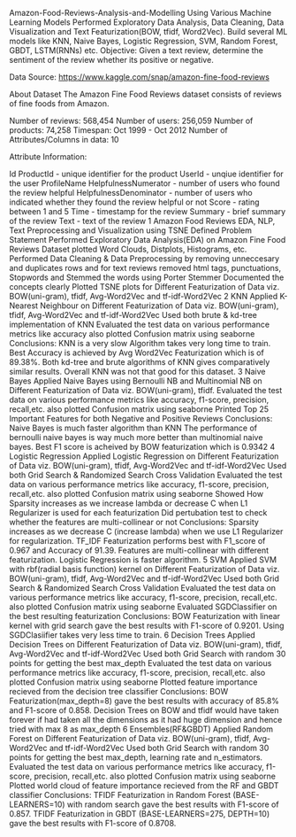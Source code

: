 
Amazon-Food-Reviews-Analysis-and-Modelling Using Various Machine Learning Models
Performed Exploratory Data Analysis, Data Cleaning, Data Visualization and Text Featurization(BOW, tfidf, Word2Vec). Build several ML models like KNN, Naive Bayes, Logistic Regression, SVM, Random Forest, GBDT, LSTM(RNNs) etc.
Objective:
Given a text review, determine the sentiment of the review whether its positive or negative.

Data Source: https://www.kaggle.com/snap/amazon-fine-food-reviews

About Dataset
The Amazon Fine Food Reviews dataset consists of reviews of fine foods from Amazon.

Number of reviews: 568,454
Number of users: 256,059
Number of products: 74,258
Timespan: Oct 1999 - Oct 2012
Number of Attributes/Columns in data: 10

Attribute Information:

Id
ProductId - unique identifier for the product
UserId - unqiue identifier for the user
ProfileName
HelpfulnessNumerator - number of users who found the review helpful
HelpfulnessDenominator - number of users who indicated whether they found the review helpful or not
Score - rating between 1 and 5
Time - timestamp for the review
Summary - brief summary of the review
Text - text of the review
1 Amazon Food Reviews EDA, NLP, Text Preprocessing and Visualization using TSNE
Defined Problem Statement
Performed Exploratory Data Analysis(EDA) on Amazon Fine Food Reviews Dataset plotted Word Clouds, Distplots, Histograms, etc.
Performed Data Cleaning & Data Preprocessing by removing unneccesary and duplicates rows and for text reviews removed html tags, punctuations, Stopwords and Stemmed the words using Porter Stemmer
Documented the concepts clearly
Plotted TSNE plots for Different Featurization of Data viz. BOW(uni-gram), tfidf, Avg-Word2Vec and tf-idf-Word2Vec
2 KNN
Applied K-Nearest Neighbour on Different Featurization of Data viz. BOW(uni-gram), tfidf, Avg-Word2Vec and tf-idf-Word2Vec
Used both brute & kd-tree implementation of KNN
Evaluated the test data on various performance metrics like accuracy also plotted Confusion matrix using seaborne
Conclusions:
KNN is a very slow Algorithm takes very long time to train.
Best Accuracy is achieved by Avg Word2Vec Featurization which is of 89.38%.
Both kd-tree and brute algorithms of KNN gives comparatively similar results.
Overall KNN was not that good for this dataset.
3 Naive Bayes
Applied Naive Bayes using Bernoulli NB and Multinomial NB on Different Featurization of Data viz. BOW(uni-gram), tfidf.
Evaluated the test data on various performance metrics like accuracy, f1-score, precision, recall,etc. also plotted Confusion matrix using seaborne
Printed Top 25 Important Features for both Negative and Positive Reviews
Conclusions:
Naive Bayes is much faster algorithm than KNN
The performance of bernoulli naive bayes is way much more better than multinomial naive bayes.
Best F1 score is acheived by BOW featurization which is 0.9342
4 Logistic Regression
Applied Logistic Regression on Different Featurization of Data viz. BOW(uni-gram), tfidf, Avg-Word2Vec and tf-idf-Word2Vec
Used both Grid Search & Randomized Search Cross Validation
Evaluated the test data on various performance metrics like accuracy, f1-score, precision, recall,etc. also plotted Confusion matrix using seaborne
Showed How Sparsity increases as we increase lambda or decrease C when L1 Regularizer is used for each featurization
Did pertubation test to check whether the features are multi-collinear or not
Conclusions:
Sparsity increases as we decrease C (increase lambda) when we use L1 Regularizer for regularization.
TF_IDF Featurization performs best with F1_score of 0.967 and Accuracy of 91.39.
Features are multi-collinear with different featurization.
Logistic Regression is faster algorithm.
5 SVM
Applied SVM with rbf(radial basis function) kernel on Different Featurization of Data viz. BOW(uni-gram), tfidf, Avg-Word2Vec and tf-idf-Word2Vec
Used both Grid Search & Randomized Search Cross Validation
Evaluated the test data on various performance metrics like accuracy, f1-score, precision, recall,etc. also plotted Confusion matrix using seaborne
Evaluated SGDClassifier on the best resulting featurization
Conclusions:
BOW Featurization with linear kernel with grid search gave the best results with F1-score of 0.9201.
Using SGDClasiifier takes very less time to train.
6 Decision Trees
Applied Decision Trees on Different Featurization of Data viz. BOW(uni-gram), tfidf, Avg-Word2Vec and tf-idf-Word2Vec
Used both Grid Search with random 30 points for getting the best max_depth
Evaluated the test data on various performance metrics like accuracy, f1-score, precision, recall,etc. also plotted Confusion matrix using seaborne
Plotted feature importance recieved from the decision tree classifier
Conclusions:
BOW Featurization(max_depth=8) gave the best results with accuracy of 85.8% and F1-score of 0.858.
Decision Trees on BOW and tfidf would have taken forever if had taken all the dimensions as it had huge dimension and hence tried with max 8 as max_depth
6 Ensembles(RF&GBDT)
Applied Random Forest on Different Featurization of Data viz. BOW(uni-gram), tfidf, Avg-Word2Vec and tf-idf-Word2Vec
Used both Grid Search with random 30 points for getting the best max_depth, learning rate and n_estimators.
Evaluated the test data on various performance metrics like accuracy, f1-score, precision, recall,etc. also plotted Confusion matrix using seaborne
Plotted world cloud of feature importance recieved from the RF and GBDT classifier
Conclusions:
TFIDF Featurization in Random Forest (BASE-LEARNERS=10) with random search gave the best results with F1-score of 0.857.
TFIDF Featurization in GBDT (BASE-LEARNERS=275, DEPTH=10) gave the best results with F1-score of 0.8708.
